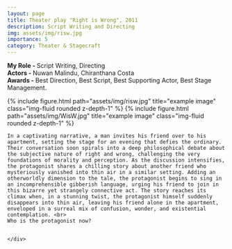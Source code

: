 ```yaml
---
layout: page
title: Theater play "Right is Wrong", 2011
description: Script Writing and Directing
img: assets/img/risw.jpg
importance: 5
category: Theater & Stagecraft
---
```

<b>My Role - </b> Script Writing, Directing<br>
<b>Actors - </b> Nuwan Malindu, Chiranthana Costa<br>
<b>Awards - </b> Best Direction, Best Script, Best Supporting Actor, Best Stage Management.<br>
<div class="row">
    <div class="col-sm mt-3 mt-md-0">
        {% include figure.html path="assets/img/risw.jpg" title="example image" class="img-fluid rounded z-depth-1" %}
        {% include figure.html path="assets/img/WisW.jpg" title="example image" class="img-fluid rounded z-depth-1" %}
    </div>
    <div class="col-sm mt-3 mt-md-0">
    
    In a captivating narrative, a man invites his friend over to his apartment, setting the stage for an evening that defies the ordinary. Their conversation soon spirals into a deep philosophical debate about the subjective nature of right and wrong, challenging the very foundations of morality and perception. As the discussion intensifies, the protagonist shares a chilling story about another friend who mysteriously vanished into thin air in a similar setting. Adding an otherworldly dimension to the tale, the protagonist begins to sing in an incomprehensible gibberish language, urging his friend to join in this bizarre yet strangely connective act. The story reaches its climax when, in a stunning twist, the protagonist himself suddenly disappears into thin air, leaving his friend alone in the apartment, enveloped in a surreal mix of confusion, wonder, and existential contemplation. <br>
    Who is the protagonist now?


    </div>
        
</div>

